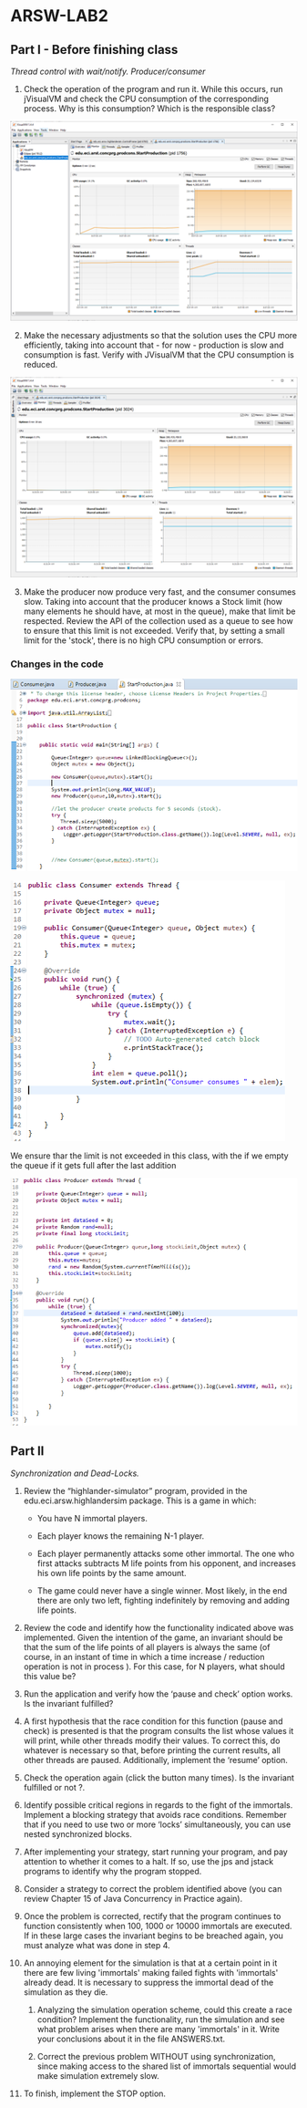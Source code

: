 # ARSW-LAB2

## Part I - Before finishing class

_Thread control with wait/notify. Producer/consumer_

1. Check the operation of the program and run it. While this occurs, run jVisualVM and check the CPU consumption of the corresponding process. Why is this consumption? Which is the responsible class? 

![](https://github.com/JohannPaez/ARSW-LAB2/blob/master/img/Part1-1.PNG)

2. Make the necessary adjustments so that the solution uses the CPU more efficiently, taking into account that - for now - production is slow and consumption is fast. Verify with JVisualVM that the CPU consumption is reduced. 

![](https://github.com/JohannPaez/ARSW-LAB2/blob/master/img/Part1-2.PNG)

3. Make the producer now produce very fast, and the consumer consumes slow. Taking into account that the producer knows a Stock limit (how many elements he should have, at most in the queue), make that limit be respected. Review the API of the collection used as a queue to see how to ensure that this limit is not exceeded. Verify that, by setting a small limit for the 'stock', there is no high CPU consumption or errors.

### Changes in the code

![](https://github.com/JohannPaez/ARSW-LAB2/blob/master/img/Part1-Start.PNG)

![](https://github.com/JohannPaez/ARSW-LAB2/blob/master/img/Part1-consumer.PNG)

We ensure thar the limit is not exceeded in this class, with the if we empty the queue if it gets full after the last addition

![](https://github.com/JohannPaez/ARSW-LAB2/blob/master/img/Part1-producer.PNG)

## Part II

_Synchronization and Dead-Locks._

1. Review the “highlander-simulator” program, provided in the edu.eci.arsw.highlandersim package. This is a game in which:

     * You have N immortal players. 
  
     * Each player knows the remaining N-1 player.
  
     * Each player permanently attacks some other immortal. The one who first attacks subtracts M life points from his opponent, and increases his own life points by the same amount. 
  
      * The game could never have a single winner. Most likely, in the end there are only two left, fighting indefinitely by removing and adding life points. 
  
2. Review the code and identify how the functionality indicated above was implemented. Given the intention of the game, an invariant should be that the sum of the life points of all players is always the same (of course, in an instant of time in which a time increase / reduction operation is not in process ). For this case, for N players, what should this value be?

3. Run the application and verify how the ‘pause and check’ option works. Is the invariant fulfilled?

4. A first hypothesis that the race condition for this function (pause and check) is presented is that the program consults the list whose values ​​it will print, while other threads modify their values. To correct this, do whatever is necessary so that, before printing the current results, all other threads are paused. Additionally, implement the ‘resume’ option.

5. Check the operation again (click the button many times). Is the invariant fulfilled or not ?.

6. Identify possible critical regions in regards to the fight of the immortals. Implement a blocking strategy that avoids race conditions. Remember that if you need to use two or more ‘locks’ simultaneously, you can use nested synchronized blocks.

7. After implementing your strategy, start running your program, and pay attention to whether it comes to a halt. If so, use the jps and jstack programs to identify why the program stopped.

8. Consider a strategy to correct the problem identified above (you can review Chapter 15 of Java Concurrency in Practice again).

9. Once the problem is corrected, rectify that the program continues to function consistently when 100, 1000 or 10000 immortals are executed. If in these large cases the invariant begins to be breached again, you must analyze what was done in step 4.

10. An annoying element for the simulation is that at a certain point in it there are few living 'immortals' making failed fights with 'immortals' already dead. It is necessary to suppress the immortal dead of the simulation as they die. 

    1. Analyzing the simulation operation scheme, could this create a race condition? Implement the functionality, run the simulation and see what problem arises when there are many 'immortals' in it. Write your conclusions about it in the file ANSWERS.txt. 
    
    2. Correct the previous problem WITHOUT using synchronization, since making access to the shared list of immortals sequential would make simulation extremely slow. 
    
11. To finish, implement the STOP option.
